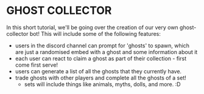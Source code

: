 # GHOST COLLECTOR

In this short tutorial, we'll be going over the creation of our very own ghost-collector bot! This will include some of the following features:

- users in the discord channel can prompt for 'ghosts' to spawn, which are just a randomised embed with a ghost and some information about it
- each user can react to claim a ghost as part of their collection - first come first serve!
- users can generate a list of all the ghosts that they currently have.
- trade ghosts with other players and complete all the ghosts of a set!
    - sets will include things like animals, myths, dolls, and more. :D